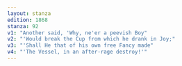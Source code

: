 ```yaml
---
layout: stanza
edition: 1868
stanza: 92
v1: "Another said, 'Why, ne'er a peevish Boy"
v2: "'Would break the Cup from which he drank in Joy;"
v3: "'Shall He that of his own free Fancy made"
v4: "'The Vessel, in an after-rage destroy!'"
---
```

